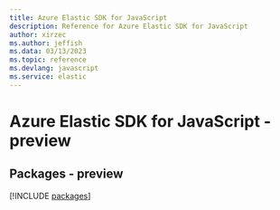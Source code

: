```yaml
---
title: Azure Elastic SDK for JavaScript
description: Reference for Azure Elastic SDK for JavaScript
author: xirzec
ms.author: jeffish
ms.data: 03/13/2023
ms.topic: reference
ms.devlang: javascript
ms.service: elastic
---
```

# Azure Elastic SDK for JavaScript - preview
## Packages - preview
[!INCLUDE [packages](elastic-index.md)]
